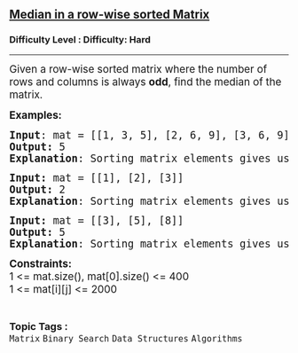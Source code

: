 <h2><a href="https://www.geeksforgeeks.org/problems/median-in-a-row-wise-sorted-matrix1527/1?page=9&status=unsolved&sortBy=submissions">Median in a row-wise sorted Matrix</a></h2><h3>Difficulty Level : Difficulty: Hard</h3><hr><div class="problems_problem_content__Xm_eO"><p><span style="font-size: 14pt;">Given a row-wise sorted matrix where the number of rows and columns is always <strong>odd</strong>,&nbsp;find the median of the matrix.</span></p>
<p><span style="font-size: 14pt;"><strong>Examples:</strong></span></p>
<pre><span style="font-size: 14pt;"><strong>Input</strong>: mat = [[1, 3, 5], [2, 6, 9], [3, 6, 9]]
<strong>Output:</strong>&nbsp;5
<strong>Explanation</strong>: Sorting matrix elements gives us {1,2,3,3,5,6,6,9,9}. Hence, 5 is median. 
</span></pre>
<pre><span style="font-size: 14pt;"><strong>Input: </strong>mat = [[1], [2], [3]]
<strong>Output: </strong>2
<strong>Explanation</strong>: Sorting matrix elements gives us {1,2,3}. Hence, 2 is median</span></pre>
<pre><span style="font-size: 14pt;"><strong>Input: </strong>mat = [[3], [5], [8]]
<strong>Output: </strong>5
<strong>Explanation</strong>: Sorting matrix elements gives us {3,5,8}. Hence, 5 is median.<br></span></pre>
<p><span style="font-size: 14pt;"><strong>Constraints:</strong><br>1 &lt;= mat.size(), mat[0].size() &lt;= 400<br>1 &lt;= mat[i][j] &lt;= 2000</span></p></div><br><p><span style=font-size:18px><strong>Topic Tags : </strong><br><code>Matrix</code>&nbsp;<code>Binary Search</code>&nbsp;<code>Data Structures</code>&nbsp;<code>Algorithms</code>&nbsp;